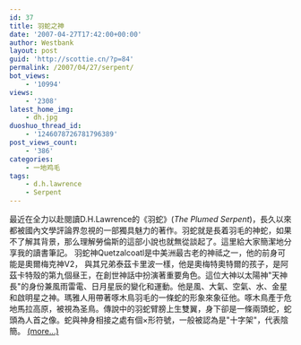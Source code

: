 ```yaml
---
id: 37
title: 羽蛇之神
date: '2007-04-27T17:42:00+00:00'
author: Westbank
layout: post
guid: 'http://scottie.cn/?p=84'
permalink: /2007/04/27/serpent/
bot_views:
    - '10994'
views:
    - '2308'
latest_home_img:
    - dh.jpg
duoshuo_thread_id:
    - '1246078726781796389'
post_views_count:
    - '386'
categories:
    - 一地鸡毛
tags:
    - d.h.lawrence
    - Serpent
---
```


最近在全力以赴閱讀D.H.Lawrence的《羽蛇》(*The Plumed Serpent*)，長久以來都被國內文學評論界忽視的一部獨具魅力的著作。羽蛇就是長着羽毛的神蛇，如果不了解其背景，那么理解勞倫斯的這部小說也就無從談起了。這里給大家簡潔地分享我的讀書筆記。 羽蛇神Quetzalcoatl是中美洲最古老的神祗之一，他的前身可能是奧爾梅克神V2， 與其兄弟泰茲卡里波一樣，他是奧梅特奧特爾的孩子，是阿茲卡特殼的第九個昼王，在創世神話中扮演著重要角色。這位大神以太陽神"天神長"的身份兼風雨雷電、日月星辰的變化和運動。他是風、大氣、空氣、水、金星和啟明星之神。瑪雅人用帶著啄木鳥羽毛的一條蛇的形象來象征他。啄木鳥產于危地馬拉高原，被視為圣鳥。傳說中的羽蛇臂膀上生雙翼，身下卻是一條兩頭蛇，蛇頭為人首之像。蛇與神身相接之處有個×形符號，一般被認為是"十字架"，代表陰簡。 [<span aria-label="Continue reading 羽蛇之神">(more…)</span>](http://farbank.net/2007/04/27/serpent/#more-37)